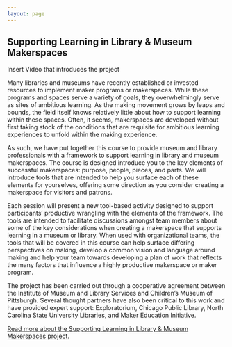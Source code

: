 ```yaml
---
layout: page
---
```


## Supporting Learning in Library & Museum Makerspaces
Insert Video that introduces the project

Many libraries and museums have recently established or invested resources to implement maker programs or makerspaces. While these programs and spaces serve a variety of goals, they overwhelmingly serve as sites of ambitious learning. As the making movement grows by leaps and bounds, the field itself knows relatively little about how to support learning within these spaces. Often, it seems, makerspaces are developed without first taking stock of the conditions that are requisite for ambitious learning experiences to unfold within the making experience.   

As such, we have put together this course to provide museum and library professionals with a framework to support learning in library and museum makerspaces. The course is designed introduce you to the key elements of successful makerspaces: purpose, people, pieces, and parts. We will introduce tools that are intended to help you surface each of these elements for yourselves, offering some direction as you consider creating a makerspace for visitors and patrons.

Each session will present a new tool-based activity designed to support participants’ productive wrangling with the elements of the framework.  The tools are intended to facilitate discussions amongst team members about some of the key considerations when creating a makerspace that supports learning in a museum or library. When used with organizational teams, the tools that will be covered in this course can help surface differing perspectives on making, develop a common vision and language around making and help your team towards developing a plan of work that reflects the many factors that influence a highly productive makerspace or maker program.  

The project has been carried out through a cooperative agreement between the Institute of Museum and Library Services and Children’s Museum of Pittsburgh. Several thought partners have also been critical to this work and have provided expert support: Exploratorium, Chicago Public Library, North Carolina State University Libraries, and Maker Education Initiative.

[Read more about the Supporting Learning in Library & Museum Makerspaces project.](https://makingandlearning.squarespace.com/)

